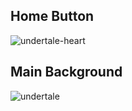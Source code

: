 ## Home Button
![undertale-heart](https://user-images.githubusercontent.com/73869003/137174431-7bc5baeb-5f4f-45b0-8b48-2d521c758b50.png)
## Main Background
![undertale](https://user-images.githubusercontent.com/73869003/mainbackground.jpg)
